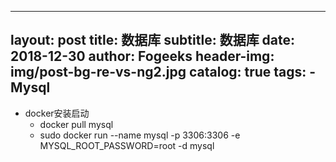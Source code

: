 
---
layout:  post
title:		数据库
subtitle:		数据库
date:     2018-12-30
author:   Fogeeks
header-img: img/post-bg-re-vs-ng2.jpg
catalog: true
tags:
    - Mysql
---
 
- docker安装启动
    - docker pull mysql 
    - sudo docker run --name mysql -p 3306:3306 -e MYSQL_ROOT_PASSWORD=root -d mysql
